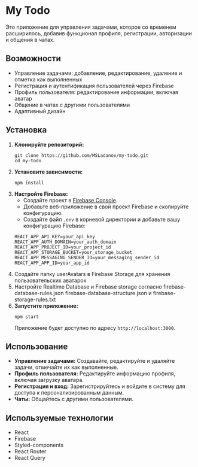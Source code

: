 <h1>My Todo</h1>
<p>Это приложение для управления задачами, которое со временем расширилось, добавив функционал профиля, регистрации, авторизации и общения в чатах.</p>
<h2>Возможности</h2>
<ul>
  <li>Управление задачами: добавление, редактирование, удаление и отметка как выполненных</li>
  <li>Регистрация и аутентификация пользователей через Firebase</li>
  <li>Профиль пользователя: редактирование информации, включая аватар</li>
  <li>Общение в чатах с другими пользователями</li>
  <li>Адаптивный дизайн</li>
</ul>
<h2>Установка</h2>
  <ol>
    <li><strong>Клонируйте репозиторий:</strong>
      <pre><code>git clone https://github.com/MSLadanov/my-todo.git
cd my-todo</code></pre>
    </li>
    <li><strong>Установите зависимости:</strong>
      <pre><code>npm install</code></pre>
    </li>
    <li><strong>Настройте Firebase:</strong>
<ul>
  <li>Создайте проект в <a href="https://console.firebase.google.com/">Firebase Console</a>.</li>
  <li>Добавьте веб-приложение в свой проект Firebase и скопируйте конфигурацию.</li>
  <li>Создайте файл <code>.env</code> в корневой директории и добавьте вашу конфигурацию Firebase:</li>
</ul>
<pre><code>REACT_APP_API_KEY=your_api_key
REACT_APP_AUTH_DOMAIN=your_auth_domain
REACT_APP_PROJECT_ID=your_project_id
REACT_APP_STORAGE_BUCKET=your_storage_bucket
REACT_APP_MESSAGING_SENDER_ID=your_messaging_sender_id
REACT_APP_APP_ID=your_app_id</code></pre>
  </li>
  <li>Создайте папку userAvatars в Firebase Storage для хранения пользовательских аватарок</li>
  <li>Настройте Realtime Database и Firebase storage согласно firebase-database-rules.json firebase-database-structure.json и firebase-storage-rules.txt</li>
  <li><strong>Запустите приложение:</strong>
    <pre><code>npm start</code></pre>
    <p>Приложение будет доступно по адресу <code>http://localhost:3000</code>.</p>
  </li>
</ol>
<h2>Использование</h2>
<ul>
  <li><strong>Управление задачами:</strong> Создавайте, редактируйте и удаляйте задачи, отмечайте их как выполненные.</li>
  <li><strong>Профиль пользователя:</strong> Редактируйте информацию профиля, включая загрузку аватара.</li>
  <li><strong>Регистрация и вход:</strong> Зарегистрируйтесь и войдите в систему для доступа к персонализированным данным.</li>
  <li><strong>Чаты:</strong> Общайтесь с другими пользователями.</li>
</ul>
<h2>Используемые технологии</h2>
  <ul>
    <li>React</li>
    <li>Firebase</li>
    <li>Styled-components</li>
    <li>React Router</li>
    <li>React Query</li>
  </ul>
